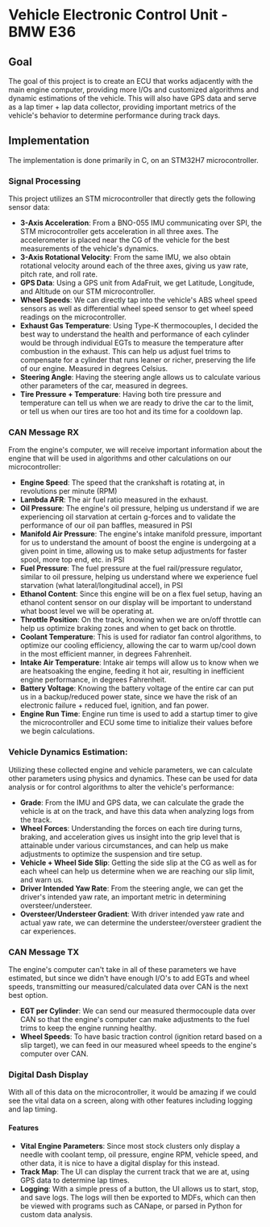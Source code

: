 # Vehicle Electronic Control Unit - BMW E36

## **Goal**
The goal of this project is to create an ECU that works adjacently with the main engine computer, providing more I/Os and customized algorithms and dynamic estimations of the vehicle. This will also have GPS data and serve as a lap timer + lap data collector, providing important metrics of the vehicle's behavior to determine performance during track days.

## **Implementation**
The implementation is done primarily in C, on an STM32H7 microcontroller.
### **Signal Processing**
This project utilizes an STM microcontroller that directly gets the following sensor data:
- **3-Axis Acceleration**: From a BNO-055 IMU communicating over SPI, the STM microcontroller gets acceleration in all three axes. The accelerometer is placed near the CG of the vehicle for the best measurements of the vehicle's dynamics.
- **3-Axis Rotational Velocity**: From the same IMU, we also obtain rotational velocity around each of the three axes, giving us yaw rate, pitch rate, and roll rate.
- **GPS Data**: Using a GPS unit from AdaFruit, we get Latitude, Longitude, and Altitude on our STM microcontroller.
- **Wheel Speeds**: We can directly tap into the vehicle's ABS wheel speed sensors as well as differential wheel speed sensor to get wheel speed readings on the microcontroller.
- **Exhaust Gas Temperature**: Using Type-K thermocouples, I decided the best way to understand the health and performance of each cylinder would be through individual EGTs to measure the temperature after combustion in the exhaust. This can help us adjust fuel trims to compensate for a cylinder that runs leaner or richer, preserving the life of our engine. Measured in degrees Celsius.
- **Steering Angle**: Having the steering angle allows us to calculate various other parameters of the car, measured in degrees.
- **Tire Pressure + Temperature**: Having both tire pressure and temperature can tell us when we are ready to drive the car to the limit, or tell us when our tires are too hot and its time for a cooldown lap.

### **CAN Message RX**
From the engine's computer, we will receive important information about the engine that will be used in algorithms and other calculations on our microcontroller:
- **Engine Speed**: The speed that the crankshaft is rotating at, in revolutions per minute (RPM)
- **Lambda AFR**: The air fuel ratio measured in the exhaust.
- **Oil Pressure**: The engine's oil pressure, helping us understand if we are experiencing oil starvation at certain g-forces and to validate the performance of our oil pan baffles, measured in PSI
- **Manifold Air Pressure**: The engine's intake manifold pressure, important for us to understand the amount of boost the engine is undergoing at a given point in time, allowing us to make setup adjustments for faster spool, more top end, etc. in PSI
- **Fuel Pressure**: The fuel pressure at the fuel rail/pressure regulator, similar to oil pressure, helping us understand where we experience fuel starvation (what lateral/longitudinal accel), in PSI
- **Ethanol Content**: Since this engine will be on a flex fuel setup, having an ethanol content sensor on our display will be important to understand what boost level we will be operating at.
- **Throttle Position**: On the track, knowing when we are on/off throttle can help us optimize braking zones and when to get back on throttle.
- **Coolant Temperature**: This is used for radiator fan control algorithms, to optimize our cooling efficiency, allowing the car to warm up/cool down in the most efficient manner, in degrees Fahrenheit.
- **Intake Air Temperature**: Intake air temps will allow us to know when we are heatsoaking the engine, feeding it hot air, resulting in inefficient engine performance, in degrees Fahrenheit.
- **Battery Voltage**: Knowing the battery voltage of the entire car can put us in a backup/reduced power state, since we have the risk of an electronic failure + reduced fuel, ignition, and fan power.
- **Engine Run Time**: Engine run time is used to add a startup timer to give the microcontroller and ECU some time to initialize their values before we begin calculations.

### **Vehicle Dynamics Estimation**:
Utilizing these collected engine and vehicle parameters, we can calculate other parameters using physics and dynamics. These can be used for data analysis or for control algorithms to alter the vehicle's performance:
- **Grade**: From the IMU and GPS data, we can calculate the grade the vehicle is at on the track, and have this data when analyzing logs from the track.
- **Wheel Forces**: Understanding the forces on each tire during turns, braking, and acceleration gives us insight into the grip level that is attainable under various circumstances, and can help us make adjustments to optimize the suspension and tire setup.
- **Vehicle + Wheel Side Slip**: Getting the side slip at the CG as well as for each wheel can help us determine when we are reaching our slip limit, and warn us.
- **Driver Intended Yaw Rate**: From the steering angle, we can get the driver's intended yaw rate, an important metric in determining oversteer/understeer.
- **Oversteer/Understeer Gradient**: With driver intended yaw rate and actual yaw rate, we can determine the understeer/oversteer gradient the car experiences.

### **CAN Message TX**
The engine's computer can't take in all of these parameters we have estimated, but since we didn't have enough I/O's to add EGTs and wheel speeds, transmitting our measured/calculated data over CAN is the next best option.
- **EGT per Cylinder**: We can send our measured thermocouple data over CAN so that the engine's computer can make adjustments to the fuel trims to keep the engine running healthy.
- **Wheel Speeds**: To have basic traction control (ignition retard based on a slip target), we can feed in our measured wheel speeds to the engine's computer over CAN.

### **Digital Dash Display**
With all of this data on the microcontroller, it would be amazing if we could see the vital data on a screen, along with other features including logging and lap timing.

#### Features
- **Vital Engine Parameters**: Since most stock clusters only display a needle with coolant temp, oil pressure, engine RPM, vehicle speed, and other data, it is nice to have a digital display for this instead.
- **Track Map**: The UI can display the current track that we are at, using GPS data to determine lap times.
- **Logging**: With a simple press of a button, the UI allows us to start, stop, and save logs. The logs will then be exported to MDFs, which can then be viewed with programs such as CANape, or parsed in Python for custom data analysis.
